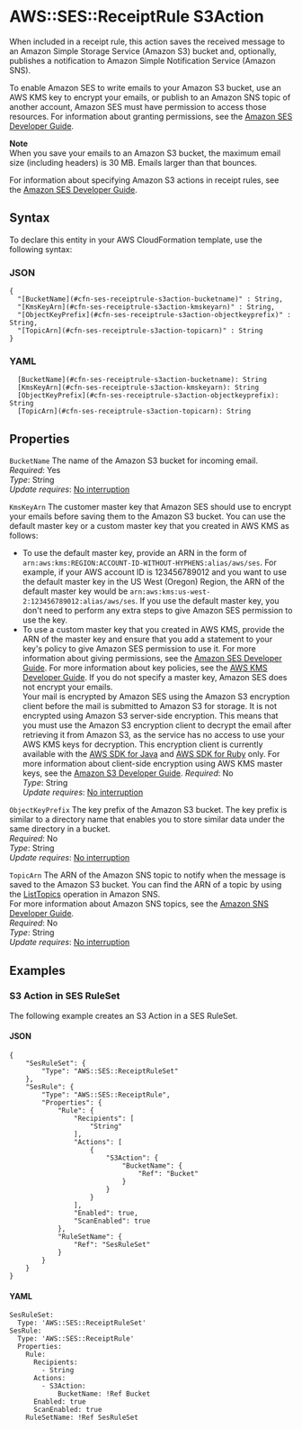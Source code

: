 # AWS::SES::ReceiptRule S3Action<a name="aws-properties-ses-receiptrule-s3action"></a>

When included in a receipt rule, this action saves the received message to an Amazon Simple Storage Service \(Amazon S3\) bucket and, optionally, publishes a notification to Amazon Simple Notification Service \(Amazon SNS\)\.

To enable Amazon SES to write emails to your Amazon S3 bucket, use an AWS KMS key to encrypt your emails, or publish to an Amazon SNS topic of another account, Amazon SES must have permission to access those resources\. For information about granting permissions, see the [Amazon SES Developer Guide](https://docs.aws.amazon.com/ses/latest/DeveloperGuide/receiving-email-permissions.html)\.

**Note**  
When you save your emails to an Amazon S3 bucket, the maximum email size \(including headers\) is 30 MB\. Emails larger than that bounces\.

For information about specifying Amazon S3 actions in receipt rules, see the [Amazon SES Developer Guide](https://docs.aws.amazon.com/ses/latest/DeveloperGuide/receiving-email-action-s3.html)\.

## Syntax<a name="aws-properties-ses-receiptrule-s3action-syntax"></a>

To declare this entity in your AWS CloudFormation template, use the following syntax:

### JSON<a name="aws-properties-ses-receiptrule-s3action-syntax.json"></a>

```
{
  "[BucketName](#cfn-ses-receiptrule-s3action-bucketname)" : String,
  "[KmsKeyArn](#cfn-ses-receiptrule-s3action-kmskeyarn)" : String,
  "[ObjectKeyPrefix](#cfn-ses-receiptrule-s3action-objectkeyprefix)" : String,
  "[TopicArn](#cfn-ses-receiptrule-s3action-topicarn)" : String
}
```

### YAML<a name="aws-properties-ses-receiptrule-s3action-syntax.yaml"></a>

```
  [BucketName](#cfn-ses-receiptrule-s3action-bucketname): String
  [KmsKeyArn](#cfn-ses-receiptrule-s3action-kmskeyarn): String
  [ObjectKeyPrefix](#cfn-ses-receiptrule-s3action-objectkeyprefix): String
  [TopicArn](#cfn-ses-receiptrule-s3action-topicarn): String
```

## Properties<a name="aws-properties-ses-receiptrule-s3action-properties"></a>

`BucketName`  <a name="cfn-ses-receiptrule-s3action-bucketname"></a>
The name of the Amazon S3 bucket for incoming email\.  
*Required*: Yes  
*Type*: String  
*Update requires*: [No interruption](https://docs.aws.amazon.com/AWSCloudFormation/latest/UserGuide/using-cfn-updating-stacks-update-behaviors.html#update-no-interrupt)

`KmsKeyArn`  <a name="cfn-ses-receiptrule-s3action-kmskeyarn"></a>
The customer master key that Amazon SES should use to encrypt your emails before saving them to the Amazon S3 bucket\. You can use the default master key or a custom master key that you created in AWS KMS as follows:  
+ To use the default master key, provide an ARN in the form of `arn:aws:kms:REGION:ACCOUNT-ID-WITHOUT-HYPHENS:alias/aws/ses`\. For example, if your AWS account ID is 123456789012 and you want to use the default master key in the US West \(Oregon\) Region, the ARN of the default master key would be `arn:aws:kms:us-west-2:123456789012:alias/aws/ses`\. If you use the default master key, you don't need to perform any extra steps to give Amazon SES permission to use the key\.
+ To use a custom master key that you created in AWS KMS, provide the ARN of the master key and ensure that you add a statement to your key's policy to give Amazon SES permission to use it\. For more information about giving permissions, see the [Amazon SES Developer Guide](https://docs.aws.amazon.com/ses/latest/DeveloperGuide/receiving-email-permissions.html)\.
For more information about key policies, see the [AWS KMS Developer Guide](https://docs.aws.amazon.com/kms/latest/developerguide/concepts.html)\. If you do not specify a master key, Amazon SES does not encrypt your emails\.  
Your mail is encrypted by Amazon SES using the Amazon S3 encryption client before the mail is submitted to Amazon S3 for storage\. It is not encrypted using Amazon S3 server\-side encryption\. This means that you must use the Amazon S3 encryption client to decrypt the email after retrieving it from Amazon S3, as the service has no access to use your AWS KMS keys for decryption\. This encryption client is currently available with the [AWS SDK for Java](http://aws.amazon.com/sdk-for-java/) and [AWS SDK for Ruby](http://aws.amazon.com/sdk-for-ruby/) only\. For more information about client\-side encryption using AWS KMS master keys, see the [Amazon S3 Developer Guide](https://docs.aws.amazon.com/AmazonS3/latest/dev/UsingClientSideEncryption.html)\.
*Required*: No  
*Type*: String  
*Update requires*: [No interruption](https://docs.aws.amazon.com/AWSCloudFormation/latest/UserGuide/using-cfn-updating-stacks-update-behaviors.html#update-no-interrupt)

`ObjectKeyPrefix`  <a name="cfn-ses-receiptrule-s3action-objectkeyprefix"></a>
The key prefix of the Amazon S3 bucket\. The key prefix is similar to a directory name that enables you to store similar data under the same directory in a bucket\.  
*Required*: No  
*Type*: String  
*Update requires*: [No interruption](https://docs.aws.amazon.com/AWSCloudFormation/latest/UserGuide/using-cfn-updating-stacks-update-behaviors.html#update-no-interrupt)

`TopicArn`  <a name="cfn-ses-receiptrule-s3action-topicarn"></a>
The ARN of the Amazon SNS topic to notify when the message is saved to the Amazon S3 bucket\. You can find the ARN of a topic by using the [ListTopics](https://docs.aws.amazon.com/sns/latest/api/API_ListTopics.html) operation in Amazon SNS\.  
For more information about Amazon SNS topics, see the [Amazon SNS Developer Guide](https://docs.aws.amazon.com/sns/latest/dg/CreateTopic.html)\.  
*Required*: No  
*Type*: String  
*Update requires*: [No interruption](https://docs.aws.amazon.com/AWSCloudFormation/latest/UserGuide/using-cfn-updating-stacks-update-behaviors.html#update-no-interrupt)

## Examples<a name="aws-properties-ses-receiptrule-s3action--examples"></a>

### S3 Action in SES RuleSet<a name="aws-properties-ses-receiptrule-s3action--examples--S3_Action_in_SES_RuleSet"></a>

The following example creates an S3 Action in a SES RuleSet\. 

#### JSON<a name="aws-properties-ses-receiptrule-s3action--examples--S3_Action_in_SES_RuleSet--json"></a>

```
{
    "SesRuleSet": {
        "Type": "AWS::SES::ReceiptRuleSet"
    },
    "SesRule": {
        "Type": "AWS::SES::ReceiptRule",
        "Properties": {
            "Rule": {
                "Recipients": [
                    "String"
                ],
                "Actions": [
                    {
                        "S3Action": {
                            "BucketName": {
                                "Ref": "Bucket"
                            }
                        }
                    }
                ],
                "Enabled": true,
                "ScanEnabled": true
            },
            "RuleSetName": {
                "Ref": "SesRuleSet"
            }
        }
    }
}
```

#### YAML<a name="aws-properties-ses-receiptrule-s3action--examples--S3_Action_in_SES_RuleSet--yaml"></a>

```
SesRuleSet:
  Type: 'AWS::SES::ReceiptRuleSet'
SesRule:
  Type: 'AWS::SES::ReceiptRule'
  Properties:
    Rule:
      Recipients:
        - String
      Actions:
        - S3Action:
            BucketName: !Ref Bucket
      Enabled: true
      ScanEnabled: true
    RuleSetName: !Ref SesRuleSet
```